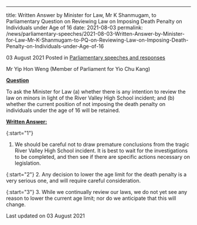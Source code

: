 ---
title: Written Answer by Minister for Law, Mr K Shanmugam, to Parliamentary Question on Reviewing Law on Imposing Death Penalty on Individuals under Age of 16
date: 2021-08-03
permalink: /news/parliamentary-speeches/2021-08-03-Written-Answer-by-Minister-for-Law-Mr-K-Shanmugam-to-PQ-on-Reviewing-Law-on-Imposing-Death-Penalty-on-Individuals-under-Age-of-16

03 August 2021 Posted in [Parliamentary speeches and responses](/news/parliamentary-speeches)

Mr Yip Hon Weng (Member of Parliament for Yio Chu Kang)
  
**<b><u>Question</u></b>**  

To ask the Minister for Law (a) whether there is any intention to review the law on minors in light of the River Valley High School incident; and (b) whether the current position of not imposing the death penalty on individuals under the age of 16 will be retained.

**<b><u>Written Answer:</u></b>**  

{:start="1"}
1.	We should be careful not to draw premature conclusions from the tragic River Valley High School incident. It is best to wait for the investigations to be completed, and then see if there are specific actions necessary on legislation.

{:start="2"}
2.	Any decision to lower the age limit for the death penalty is a very serious one, and will require careful consideration. 

{:start="3"}
3.	While we continually review our laws, we do not yet see any reason to lower the current age limit; nor do we anticipate that this will change. 

<p class="right-side-updated">Last updated on 03 August 2021</p>
